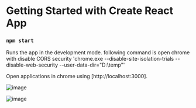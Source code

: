 # Getting Started with Create React App

### `npm start`

Runs the app in the development mode.
following command is open chrome with disable CORS security 'chrome.exe --disable-site-isolation-trials --disable-web-security --user-data-dir="D:\temp"'

Open applications in chrome using [http://localhost:3000].

![image](https://user-images.githubusercontent.com/6574581/118225521-f13de880-b4a2-11eb-8595-2f212127cdd7.png)


![image](https://user-images.githubusercontent.com/6574581/118225467-d5d2dd80-b4a2-11eb-9e05-1ba313ae9d4f.png)

